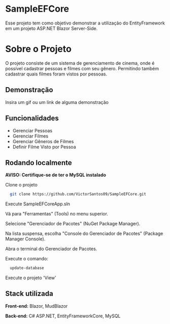 
# SampleEFCore

Esse projeto tem como objetivo demonstrar a utilização do EntityFramework em um projeto ASP.NET Blazor Server-Side.

# Sobre o Projeto
O projeto consiste de um sistema de gerenciamento de cinema, onde é possível cadastrar pessoas e filmes com seu gênero. Permitindo também cadastrar quais filmes foram vistos por pessoas.

## Demonstração

Insira um gif ou um link de alguma demonstração


## Funcionalidades

- Gerenciar Pessoas
- Gerenciar Filmes
- Gerenciar Gêneros de Filmes
- Definir Filme Visto por Pessoa


## Rodando localmente

**AVISO: Certifique-se de ter o MySQL instalado**

Clone o projeto

```bash
  git clone https://github.com/VictorSantos09/SampleEFCore.git
```

Execute SampleEFCoreApp.sln

Vá para "Ferramentas" (Tools) no menu superior.

Selecione "Gerenciador de Pacotes" (NuGet Package Manager).

Na lista suspensa, escolha "Console do Gerenciador de Pacotes" (Package Manager Console).

Abra o terminal do Gerenciador de Pacotes.

Execute o comando:
```bash
  update-database
```

Execute o projeto 'View'


## Stack utilizada

**Front-end:** Blazor, MudBlazor

**Back-end:** C# ASP.NET, EntityFrameworkCore, MySQL

